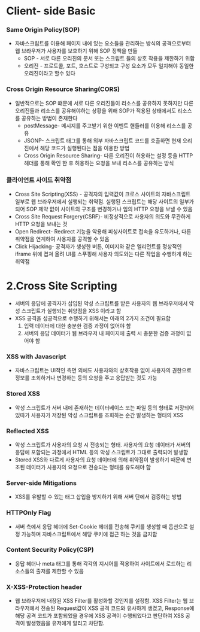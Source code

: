 # Client- side Basic

### Same Origin Policy(SOP)

- 자바스크립트를 이용해 페이지 내에 있는 요소들을 관리하는 방식의 공격으로부터 웹 브라우저가 사용자를 보호하기 위해 SOP 정책을 만듦
  - SOP - 서로 다른 오리진의 문서 또는 스크립트 들의 상호 작용을 제한하기 위함
  - 오리진 - 프로토콜, 포트, 호스트로 구성되고 구성 요소가 모두 일치해야 동일한 오리진이라고 할수 있다

### Cross Origin Resource Sharing(CORS)

- 일반적으로는 SOP 떄문에 서로 다른 오리진들이 리소스를 공유하지 못하지만 다른 오리진들과 리소스를 공유해야하는 상황을 위해 SOP가 적용된 상태에서도 리소스를 공유하는 방법이 존재한다
  - postMessage- 메시지를 주고받기 위한 이벤트 핸들러를 이용해 리소스를 공유
  - JSONP- 스크립트 태그를 통해 외부 자바스크립트 코드를 호출하면 현재 오리진에서 해당 코드가 실행된다는 점을 이용한 방법
  - Cross Origin Resource Sharing- 다른 오리진이 허용하는 설정 등을 HTTP 헤더를 통해 확인 한 후 허용하는 요청을 보내 리소스를 공유하는 방식

### 클라이언트 사이드 취약점

- Cross Site Scripting(XSS) - 공격자의 입력값이 크로스 사이트의 자바스크립트 일부로 웹 브라우저에서 실행되는 취약점. 실행된 스크립트는 해당 사이트의 일부가 되어 SOP 제약 없이 사이트의 구조를 변경하거나 임의 HTTP 요청을 보낼 수 있음
- Cross Site Request Forgery(CSRF)- 비정상적으로 사용자의 의도와 무관하게 HTTP 요청을 보내는 것
- Open Redirect- Redirect 기능을 악용해 피싱사이트로 접속을 유도하거나, 다른 취약점을 연계하여 사용자를 공격할 수 있음
- Click Hijacking- 공격자가 생성한 버튼, 이미지와 같은 엘리먼트를 정상적인 iframe 위에 겹쳐 올려 UI를 스푸핑해 사용자 의도와는 다른 작업을 수행하게 하는 취약점

# 2.Cross Site Scripting

- 서버의 응답에 공격자가 삽입된 악성 스크립트를 받은 사용자의 웹 브라우저에서 악성 스크립트가 실행되는 취양점을 XSS 이라고 함
- XSS 공격을 성공적으로 수행하기 위해서는 아래의 2가지 조건이 필요함
  1. 입력 데이터에 대한 충분한 검증 과정이 없어야 함
  2. 서버의 응답 데이터가 웹 브라우저 내 페이지에 출력 시 충분한 검증 과정이 없어야 함

### XSS with Javascript

- 자바스크립트는 UI적인 측면 외에도 사용자와의 상호작용 없이 사용자의 권한으로 정보를 조회하거나 변경하는 등의 요청을 주고 응답받는 것도 가능

### Stored XSS

- 악성 스크립트가 서버 내에 존재하는 데이터베이스 또는 파일 등의 형태로 저장되어 있따가 사용자가 저장된 악성 스크립트를 조회하는 순간 발생하는 형태의 XSS

### Reflected XSS 

- 악성 스크립트가 사용자의 요청 시 전송되는 형태. 사용자의 요청 데이터가 서버의 응답에 포함되는 과정에서 HTML 등의 악성 스크립트가 그대로 출력되어 발생함
- Stored XSS와 다르게 사용자의 요청 데이터에 의해 취약점이 발생하기 때문에 변조된 데이터가 사용자의 요청으로 전송되는 형태를 유도해야 함



### Server-side Mitigations

- XSS를 유발할 수 있는 태그 삽입을 방지하기 위해 서버 단에서 검증하는 방법

### HTTPOnly Flag

- 서버 측에서 응답 헤더에 Set-Cookie 헤더를 전송해 쿠키를 생성할 때 옵션으로 설정 가능하며 자바스크립트에서 해당 쿠키에 접근 하는 것을 금지함

### Content Security Policy(CSP)

- 응답 헤더나 meta 태그를 통해 각각의 지시어를 적용하여 사이트에서  로드하는 리소스들의 출저를 제한할 수 있음

### X-XSS-Protection header

- 웹 브라우저에 내장된 XSS Filter를 활성화할 것인지를 설정함. XSS Filter는 웹 브라우저에서 전송된 Request값이 XSS 공격 코드와 유사하게 생겼고, Response에 해당 공격 코드가 포함되었을 경우에 XSS 공격이 수행되었다고 판단하여 XSS 공격이 발생했음을 유저에게 알리고 차단함.